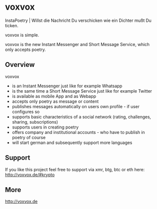 # voxvox

InstaPoetry | Willst die Nachricht Du verschicken wie ein Dichter mußt Du ticken.

voxvox is simple.

voxvox is the new Instant Messenger and Short Message Service, which only accepts poetry. 

## Overview

voxvox

* is an Instant Messenger just like for example Whatsapp
* is the same time a Short Message Service just like for example Twitter
* is available as mobile App and as Webapp
* accepts only poetry as message or content
* publishes messages automatically on users own profile - if user configures so
* supports basic characteristics of a social network (rating, challenges, sharing, subscriptions)
* supports users in creating poetry
* offers company and institutional accounts - who have to publish in poetry of course
* will start german and subsequently support more languages

## Support

If you like this project feel free to support via xmr, btg, btc or eth here: <http://voxvox.de/#krypto>

## More

http://voxvox.de